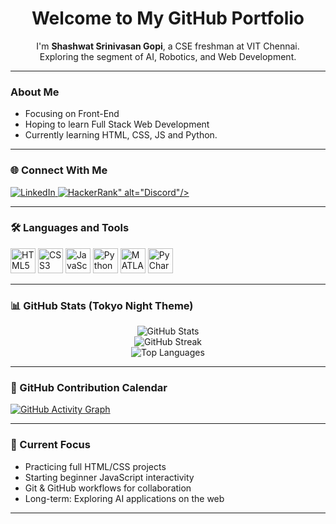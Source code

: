 <h1 align="center">Welcome to My GitHub Portfolio</h1>

<p align="center">
  I'm <strong>Shashwat Srinivasan Gopi</strong>, a CSE freshman at VIT Chennai.<br>
  Exploring the segment of AI, Robotics, and Web Development.
</p>

---

### About Me

- Focusing on Front-End 
- Hoping to learn Full Stack Web Development   
- Currently learning HTML, CSS, JS and Python.

---

### 🌐 Connect With Me

<p align="left">
  <a href="https://www.linkedin.com/in/shashwat-srinivasan-gopi-071b80314" target="_blank">
    <img src="https://img.shields.io/badge/LinkedIn-0A66C2?style=flat&logo=linkedin&logoColor=white" alt="LinkedIn"/>
  </a>
  <a href="https://discord.com/users/781842392620859474" target="_blank">
    <img src="https://img.shields.io/badge/HackerRank-2EC866?style=flat&logo=HackerRank&logoColor=white" alt="HackerRank"/>" alt="Discord"/>
  </a>
</p>

---

### 🛠️ Languages and Tools

<p align="left">
  <img src="https://cdn.jsdelivr.net/gh/devicons/devicon/icons/html5/html5-original.svg" height="40" alt="HTML5"/>
  <img src="https://cdn.jsdelivr.net/gh/devicons/devicon/icons/css3/css3-original.svg" height="40" alt="CSS3"/>
  <img src="https://cdn.jsdelivr.net/gh/devicons/devicon/icons/javascript/javascript-original.svg" height="40" alt="JavaScript"/>
  <img src="https://cdn.jsdelivr.net/gh/devicons/devicon/icons/python/python-original.svg" height="40" alt="Python"/>
  <img src="https://cdn.jsdelivr.net/gh/devicons/devicon/icons/matlab/matlab-original.svg" height="40" alt="MATLAB"/>
  <img src="https://cdn.jsdelivr.net/gh/devicons/devicon/icons/pycharm/pycharm-original.svg" height="40" alt="PyCharm"/>
</p>

---

### 📊 GitHub Stats (Tokyo Night Theme)

<div align="center">
  <img src="https://github-readme-stats.vercel.app/api?username=suswot&show_icons=true&hide_border=true&theme=tokyonight" alt="GitHub Stats"/>
  <br />
  <img src="https://github-readme-streak-stats.herokuapp.com/?user=suswot&theme=tokyonight&hide_border=true" alt="GitHub Streak"/>
  <br />
  <img src="https://github-readme-stats.vercel.app/api/top-langs/?username=suswot&layout=compact&theme=tokyonight&hide_border=true" alt="Top Languages"/>
</div>

---

### 📅 GitHub Contribution Calendar

<!-- GitHub Activity Graph by Ashutosh00710 -->
<a href="https://github.com/suswot">
  <img src="https://github-readme-activity-graph.vercel.app/graph?username=suswot&theme=tokyo-night&area=true&hide_border=true" alt="GitHub Activity Graph" />
</a>

---

### 🚀 Current Focus

- Practicing full HTML/CSS projects  
- Starting beginner JavaScript interactivity  
- Git & GitHub workflows for collaboration  
- Long-term: Exploring AI applications on the web

---
